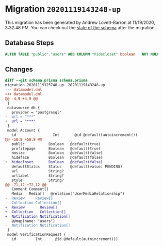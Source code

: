 # Migration `20201119143248-up`

This migration has been generated by Andrew Lovett-Barron at 11/19/2020, 3:32:48 PM.
You can check out the [state of the schema](./schema.prisma) after the migration.

## Database Steps

```sql
ALTER TABLE "public"."users" ADD COLUMN "hidecloset" boolean   NOT NULL DEFAULT false
```

## Changes

```diff
diff --git schema.prisma schema.prisma
migration 20201119125748-up..20201119143248-up
--- datamodel.dml
+++ datamodel.dml
@@ -4,9 +4,9 @@
 }
 datasource db {
   provider = "postgresql"
-  url = "***"
+  url = "***"
 }
 model Account {
   id                 Int       @id @default(autoincrement())
@@ -58,8 +58,9 @@
   public           Boolean   @default(true)
   profilepage      Boolean   @default(true)
   nosize           Boolean   @default(false)
   hideface         Boolean   @default(false)
+  hidecloset       Boolean   @default(false)
   defaultStatus    Status    @default(value: PENDING)
   url              String?
   urllabel         String?
   style            String?
@@ -71,12 +72,12 @@
   Comment Comment[]
   Media   Media[]   @relation("UserMediaRelationship")
-  Review     Review[]
-  Collection Collection[]
+  Review       Review[]
+  Collection   Collection[]
+  Notification Notification[]
   @@map(name: "users")
-  Notification Notification[]
 }
 model VerificationRequest {
   id         Int      @id @default(autoincrement())
```


